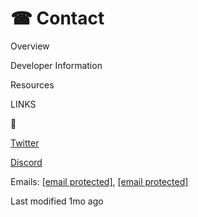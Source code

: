 # ☎ Contact



Overview



Developer Information



Resources



LINKS



💬

​[Twitter](https://twitter.com/TheLayer2DAO)​

​[Discord](https://discord.gg/layer2dao)​

Emails: [\[email protected\]](<../.gitbook/assets/email protection>), [\[email protected\]](<../.gitbook/assets/email protection>)



Last modified 1mo ago
